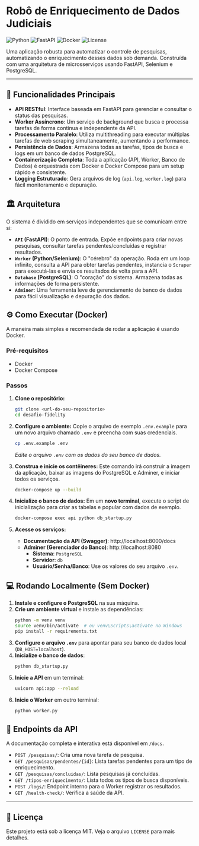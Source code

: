# Robô de Enriquecimento de Dados Judiciais

![Python](https://img.shields.io/badge/Python-3.11-blue.svg)
![FastAPI](https://img.shields.io/badge/FastAPI-0.100-green.svg)
![Docker](https://img.shields.io/badge/Docker-24.0-blue.svg)
![License](https://img.shields.io/badge/License-MIT-yellow.svg)

Uma aplicação robusta para automatizar o controle de pesquisas, automatizando o enriquecimento desses dados sob demanda. Construída com uma arquitetura de microsserviços usando FastAPI, Selenium e PostgreSQL.

---

## 🚀 Funcionalidades Principais

*   **API RESTful**: Interface baseada em FastAPI para gerenciar e consultar o status das pesquisas.
*   **Worker Assíncrono**: Um serviço de background que busca e processa tarefas de forma contínua e independente da API.
*   **Processamento Paralelo**: Utiliza multithreading para executar múltiplas tarefas de web scraping simultaneamente, aumentando a performance.
*   **Persistência de Dados**: Armazena todas as tarefas, tipos de busca e logs em um banco de dados PostgreSQL.
*   **Containerização Completa**: Toda a aplicação (API, Worker, Banco de Dados) é orquestrada com Docker e Docker Compose para um setup rápido e consistente.
*   **Logging Estruturado**: Gera arquivos de log (`api.log`, `worker.log`) para fácil monitoramento e depuração.

## 🏛️ Arquitetura

O sistema é dividido em serviços independentes que se comunicam entre si:

*   **`API` (FastAPI)**: O ponto de entrada. Expõe endpoints para criar novas pesquisas, consultar tarefas pendentes/concluídas e registrar resultados.
*   **`Worker` (Python/Selenium)**: O "cérebro" da operação. Roda em um loop infinito, consulta a API para obter tarefas pendentes, instancia o `Scraper` para executá-las e envia os resultados de volta para a API.
*   **`Database` (PostgreSQL)**: O "coração" do sistema. Armazena todas as informações de forma persistente.
*   **`Adminer`**: Uma ferramenta leve de gerenciamento de banco de dados para fácil visualização e depuração dos dados.

## ⚙️ Como Executar (Docker)

A maneira mais simples e recomendada de rodar a aplicação é usando Docker.

### Pré-requisitos

*   Docker
*   Docker Compose

### Passos

1.  **Clone o repositório:**
    ```bash
    git clone <url-do-seu-repositorio>
    cd desafio-fidelity
    ```

2.  **Configure o ambiente:**
    Copie o arquivo de exemplo `.env.example` para um novo arquivo chamado `.env` e preencha com suas credenciais.
    ```bash
    cp .env.example .env
    ```
    *Edite o arquivo `.env` com os dados do seu banco de dados.*

3.  **Construa e inicie os contêineres:**
    Este comando irá construir a imagem da aplicação, baixar as imagens do PostgreSQL e Adminer, e iniciar todos os serviços.
    ```bash
    docker-compose up --build
    ```

4.  **Inicialize o banco de dados:**
    Em um **novo terminal**, execute o script de inicialização para criar as tabelas e popular com dados de exemplo.
    ```bash
    docker-compose exec api python db_startup.py
    ```

5.  **Acesse os serviços:**
    *   **Documentação da API (Swagger)**: http://localhost:8000/docs
    *   **Adminer (Gerenciador do Banco)**: http://localhost:8080
        *   **Sistema**: `PostgreSQL`
        *   **Servidor**: `db`
        *   **Usuário/Senha/Banco**: Use os valores do seu arquivo `.env`.

## 💻 Rodando Localmente (Sem Docker)

1.  **Instale e configure o PostgreSQL** na sua máquina.
2.  **Crie um ambiente virtual** e instale as dependências:
    ```bash
    python -m venv venv
    source venv/bin/activate  # ou venv\Scripts\activate no Windows
    pip install -r requirements.txt
    ```
3.  **Configure o arquivo `.env`** para apontar para seu banco de dados local (`DB_HOST=localhost`).
4.  **Inicialize o banco de dados**:
    ```bash
    python db_startup.py
    ```
5.  **Inicie a API** em um terminal:
    ```bash
    uvicorn api:app --reload
    ```
6.  **Inicie o Worker** em outro terminal:
    ```bash
    python worker.py
    ```

## 📝 Endpoints da API

A documentação completa e interativa está disponível em `/docs`.

*   `POST /pesquisas/`: Cria uma nova tarefa de pesquisa.
*   `GET /pesquisas/pendentes/{id}`: Lista tarefas pendentes para um tipo de enriquecimento.
*   `GET /pesquisas/concluidas/`: Lista pesquisas já concluídas.
*   `GET /tipos-enriquecimento/`: Lista todos os tipos de busca disponíveis.
*   `POST /logs/`: Endpoint interno para o Worker registrar os resultados.
*   `GET /health-check/`: Verifica a saúde da API.

---

## 📄 Licença

Este projeto está sob a licença MIT. Veja o arquivo `LICENSE` para mais detalhes.